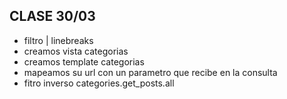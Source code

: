 ## CLASE 30/03

- filtro | linebreaks
- creamos vista categorias
- creamos template categorias
- mapeamos su url con un parametro que recibe en la consulta
- fitro inverso categories.get_posts.all